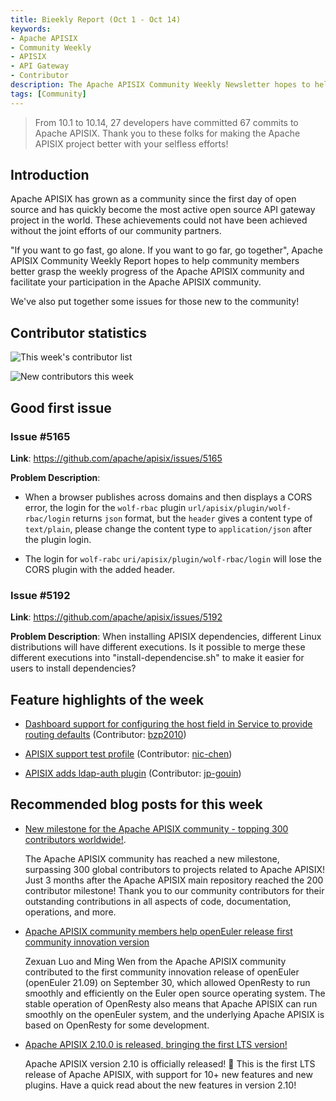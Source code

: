 ```yaml
---
title: Bieekly Report (Oct 1 - Oct 14)
keywords:
- Apache APISIX
- Community Weekly
- APISIX
- API Gateway
- Contributor
description: The Apache APISIX Community Weekly Newsletter hopes to help community members better understand the weekly progress of the Apache APISIX community.
tags: [Community]
---
```

> From 10.1 to 10.14, 27 developers have committed 67 commits to Apache APISIX. Thank you to these folks for making the Apache APISIX project better with your selfless efforts!
<!--truncate-->

## Introduction

Apache APISIX has grown as a community since the first day of open source and has quickly become the most active open source API gateway project in the world. These achievements could not have been achieved without the joint efforts of our community partners.

"If you want to go fast, go alone. If you want to go far, go together", Apache APISIX Community Weekly Report hopes to help community members better grasp the weekly progress of the Apache APISIX community and facilitate your participation in the Apache APISIX community.

We've also put together some issues for those new to the community!

## Contributor statistics

![This week's contributor list](https://static.apiseven.com/202108/1634183939241-a87516e5-cb52-4532-87e2-306c09155a70.png)

![New contributors this week](https://static.apiseven.com/202108/1634183019951-bcf250cd-e5b5-443e-afc4-3cfdef0d6eab.jpg)

## Good first issue

### Issue #5165

**Link**: https://github.com/apache/apisix/issues/5165

**Problem Description**:

- When a browser publishes across domains and then displays a CORS error, the login for the `wolf-rbac` plugin `url/apisix/plugin/wolf-rbac/login` returns `json` format, but the `header` gives a content type of `text/plain`, please change the content type to `application/json` after the plugin login.

- The login for `wolf-rabc` `uri/apisix/plugin/wolf-rbac/login` will lose the CORS plugin with the added header.

### Issue #5192

**Link**: https://github.com/apache/apisix/issues/5192

**Problem Description**: When installing APISIX dependencies, different Linux distributions will have different executions. Is it possible to merge these different executions into "install-dependencise.sh" to make it easier for users to install dependencies?

## Feature highlights of the week

- [Dashboard support for configuring the host field in Service to provide routing defaults](https://github.com/apache/apisix-dashboard/pull/2149) (Contributor: [bzp2010](https://github.com/bzp2010))

- [APISIX support test profile](https://github.com/apache/apisix/pull/5171) (Contributor: [nic-chen](https://github.com/nic-chen))

- [APISIX adds ldap-auth plugin](https://github.com/apache/apisix/pull/3894) (Contributor: [jp-gouin](https://github.com/jp-gouin))

## Recommended blog posts for this week

- [New milestone for the Apache APISIX community - topping 300 contributors worldwide!](https://apisix.apache.org/zh/blog/2021/10/13/celebrating-300-contributors-of-apisix).

  The Apache APISIX community has reached a new milestone, surpassing 300 global contributors to projects related to Apache APISIX! Just 3 months after the Apache APISIX main repository reached the 200 contributor milestone! Thank you to our community contributors for their outstanding contributions in all aspects of code, documentation, operations, and more.

- [Apache APISIX community members help openEuler release first community innovation version](https://apisix.apache.org/zh/blog/2021/10/01/openEuler)

  Zexuan Luo and Ming Wen from the Apache APISIX community contributed to the first community innovation release of openEuler (openEuler 21.09) on September 30, which allowed OpenResty to run smoothly and efficiently on the Euler open source operating system. The stable operation of OpenResty also means that Apache APISIX can run smoothly on the openEuler system, and the underlying Apache APISIX is based on OpenResty for some development.

- [Apache APISIX 2.10.0 is released, bringing the first LTS version!](https://apisix.apache.org/zh/blog/2021/09/29/release-apache-apisix-2.10)

  Apache APISIX version 2.10 is officially released! 🎉 This is the first LTS release of Apache APISIX, with support for 10+ new features and new plugins. Have a quick read about the new features in version 2.10!
